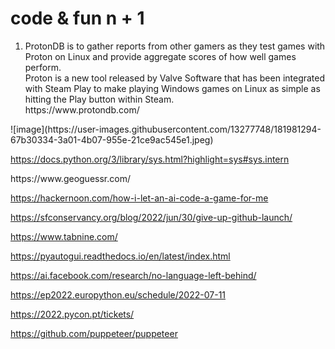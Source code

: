 # code & fun n + 1
<ol>
<li>ProtonDB is to gather reports from other gamers as they test games with Proton on Linux and provide aggregate scores of how well games perform.<br>
Proton is a new tool released by Valve Software that has been integrated with Steam Play to make playing Windows games on Linux as simple as hitting the Play button within Steam.<br>
https://www.protondb.com/
</li>
</ol>
![image](https://user-images.githubusercontent.com/13277748/181981294-67b30334-3a01-4b07-955e-21ce9ac545e1.jpeg)
  
  
https://docs.python.org/3/library/sys.html?highlight=sys#sys.intern
  
</ol>
https://www.geoguessr.com/

https://hackernoon.com/how-i-let-an-ai-code-a-game-for-me

https://sfconservancy.org/blog/2022/jun/30/give-up-github-launch/

https://www.tabnine.com/

https://pyautogui.readthedocs.io/en/latest/index.html

https://ai.facebook.com/research/no-language-left-behind/

https://ep2022.europython.eu/schedule/2022-07-11

https://2022.pycon.pt/tickets/

https://github.com/puppeteer/puppeteer
